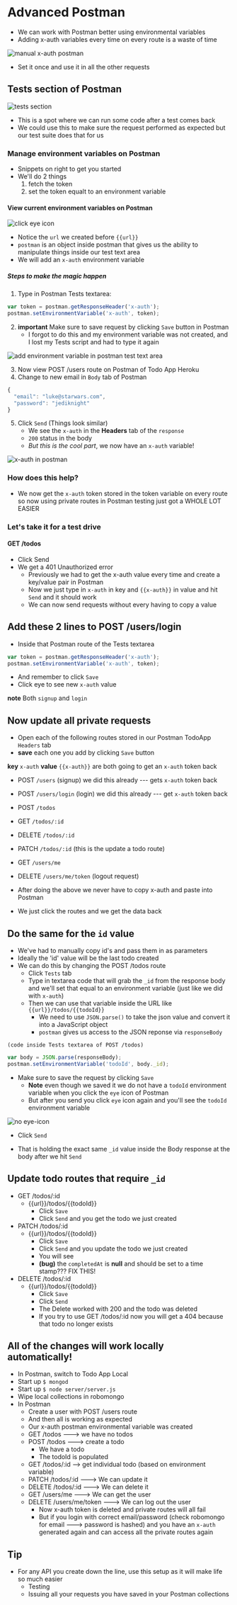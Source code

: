 # Advanced Postman
* We can work with Postman better using environmental variables
* Adding x-auth variables every time on every route is a waste of time

![manual x-auth postman](https://i.imgur.com/bxiwZFm.png)

* Set it once and use it in all the other requests

## Tests section of Postman
![tests section](https://i.imgur.com/DwfGVO6.png)

* This is a spot where we can run some code after a test comes back
* We could use this to make sure the request performed as expected but our test suite does that for us

### Manage environment variables on Postman
* Snippets on right to get you started
* We'll do 2 things
    1. fetch the token
    2. set the token equalt to an environment variable

#### View current environment variables on Postman
![click eye icon](https://i.imgur.com/cAUOxNm.png)

* Notice the `url` we created before `{{url}}`
* `postman` is an object inside postman that gives us the ability to manipulate things inside our test text area
* We will add an `x-auth` environment variable

##### Steps to make the magic happen
1. Type in Postman Tests textarea:

```js
var token = postman.getResponseHeader('x-auth');
postman.setEnvironmentVariable('x-auth', token);
```

2. **important** Make sure to save request by clicking `Save` button in Postman
    - I forgot to do this and my environment variable was not created, and I lost my Tests script and had to type it again

![add environment variable in postman test text area](https://i.imgur.com/RLsOOZi.png)

3. Now view POST /users route on Postman of Todo App Heroku
4. Change to new email in `Body` tab of Postman

```js
{
  "email": "luke@starwars.com",
  "password": "jediknight"
}
```

5. Click `Send` (Things look similar)
    * We see the `x-auth` in the **Headers** tab of the `response`
    * `200` status in the body
    * _But this is the cool part_, we now have an `x-auth` variable!

![x-auth in postman](https://i.imgur.com/X1NTq4b.png)

### How does this help?
* We now get the `x-auth` token stored in the token variable on every route so now using private routes in Postman testing just got a WHOLE LOT EASIER

### Let's take it for a test drive
#### GET /todos
* Click Send
* We get a 401 Unauthorized error
    - Previously we had to get the x-auth value every time and create a key/value pair in Postman
    - Now we just type in `x-auth` in key and `{{x-auth}}` in value and hit `Send` and it should work
    - We can now send requests without every having to copy a value

## Add these 2 lines to POST /users/login
* Inside that Postman route of the Tests textarea

```js
var token = postman.getResponseHeader('x-auth');
postman.setEnvironmentVariable('x-auth', token);
```

* And remember to click `Save`
* Click eye to see new `x-auth` value

**note** Both `signup` and `login`

## Now update all private requests
* Open each of the following routes stored in our Postman TodoApp `Headers` tab
* **save** each one you add by clicking `Save` button

**key** `x-auth` **value** `{{x-auth}}` are both going to get an `x-auth` token back

* POST `/users` (signup) we did this already --- gets `x-auth` token back
* POST `/users/login` (login) we did this already --- get `x-auth` token back
* POST `/todos`
* GET `/todos/:id`
* DELETE `/todos/:id`
* PATCH `/todos/:id` (this is the update a todo route)
* GET `/users/me`
* DELETE `/users/me/token` (logout request)

* After doing the above we never have to copy x-auth and paste into Postman
* We just click the routes and we get the data back

## Do the same for the `id` value
* We've had to manually copy id's and pass them in as parameters
* Ideally the 'id' value will be the last todo created
* We can do this by changing the POST /todos route
    - Click `Tests` tab
    - Type in textarea code that will grab the `_id` from the response body and we'll set that equal to an environment variable (just like we did with `x-auth`)
    - Then we can use that variable inside the URL like `{{url}}/todos/{{todoId}}`
        + We need to use `JSON.parse()` to take the json value and convert it into a JavaScript object
        + `postman` gives us access to the JSON reponse via `responseBody`

`(code inside Tests textarea of POST /todos)`

```js
var body = JSON.parse(responseBody);
postman.setEnvironmentVariable('todoId', body._id);
```

* Make sure to save the request by clicking `Save`
    - **Note** even though we saved it we do not have a `todoId` environment variable when you click the `eye` icon of Postman
    - But after you send you click `eye` icon again and you'll see the `todoId` environment variable

![no eye-icon](https://i.imgur.com/BLdnrk3.png)

* Click `Send`

* That is holding the exact same `_id` value inside the Body response at the body after we hit `Send`

## Update todo routes that require `_id`
* GET /todos/:id
    - {{url}}/todos/{{todoId}}
        + Click `Save`
        + Click `Send` and you get the todo we just created
* PATCH /todos/:id
    - {{url}}/todos/{{todoId}}
        + Click `Save`
        + Click `Send` and you update the todo we just created
        + You will see
        + **(bug)** the `completedAt` is **null** and should be set to a time stamp??? FIX THIS!
* DELETE /todos/:id
    - {{url}}/todos/{{todoId}}
        + Click `Save`
        + Click `Send`
        + The Delete worked with 200 and the todo was deleted
        + If you try to use GET /todos/:id now you will get a 404 because that todo no longer exists

## All of the changes will work locally automatically!
* In Postman, switch to Todo App Local
* Start up `$ mongod`
* Start up `$ node server/server.js`
* Wipe local collections in robomongo
* In Postman
    - Create a user with POST /users route
    - And then all is working as expected
    - Our x-auth postman environmental variable was created
    - GET /todos ---> we have no todos
    - POST /todos ---> create a todo
        + We have a todo
        + The todoId is populated
    - GET /todos/:id --> get individual todo (based on environment variable)
    - PATCH /todos/:id ---> We can update it
    - DELETE /todos/:id ---> We can delete it
    - GET /users/me ---> We can get the user
    - DELETE /users/me/token ---> We can log out the user
        + Now x-auth token is deleted and private routes will all fail
        + But if you login with correct email/password (check robomongo for email ---> password is hashed) and you have an `x-auth` generated again and can access all the private routes again

## Tip
* For any API you create down the line, use this setup as it will make life so much easier
    - Testing
    - Issuing all your requests you have saved in your Postman collections
